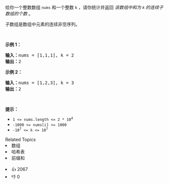 <p>给你一个整数数组 <code>nums</code> 和一个整数&nbsp;<code>k</code> ，请你统计并返回 <em>该数组中和为&nbsp;<code>k</code><strong>&nbsp;</strong>的连续子数组的个数&nbsp;</em>。</p>

<p>子数组是数组中元素的连续非空序列。</p>

<p>&nbsp;</p>

<p><strong>示例 1：</strong></p>

<pre>
<strong>输入：</strong>nums = [1,1,1], k = 2
<strong>输出：</strong>2
</pre>

<p><strong>示例 2：</strong></p>

<pre>
<strong>输入：</strong>nums = [1,2,3], k = 3
<strong>输出：</strong>2
</pre>

<p>&nbsp;</p>

<p><strong>提示：</strong></p>

<ul> 
 <li><code>1 &lt;= nums.length &lt;= 2 * 10<sup>4</sup></code></li> 
 <li><code>-1000 &lt;= nums[i] &lt;= 1000</code></li> 
 <li><code>-10<sup>7</sup> &lt;= k &lt;= 10<sup>7</sup></code></li> 
</ul>

<div><div>Related Topics</div><div><li>数组</li><li>哈希表</li><li>前缀和</li></div></div><br><div><li>👍 2067</li><li>👎 0</li></div>